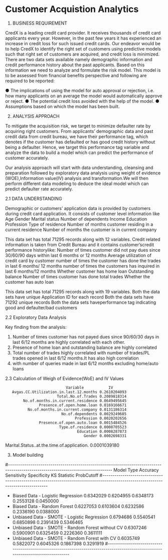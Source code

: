 # Customer Acquistion Analytics

1.	BUSINESS REQUIREMENT

CredX is a leading credit card provider. It receives thousands of credit card applicants every year. However, in the past few years it has experienced an increase in credit loss for such issued credit cards. 
Our endeavor would be to help CredX to identify the right set of customers using predictive models such that right set of customers are acquired, and credit loss is minimized. 
There are two data sets available namely demographic information and credit performance history about the past applicants. Based on this information we need to analyze and formulate the risk model. This model is to be assessed from financial benefits perspective and following are required to be reported:

●	The implications of using the model for auto approval or rejection, i.e. how many applicants on an average the model would automatically approve or reject.
●	The potential credit loss avoided with the help of the model.
●	Assumptions based on which the model has been built.

2.	ANALYSIS APPROACH 

To mitigate the acquisition risk, we target to minimize defaulter rate by acquiring right customers. From applicants’ demographic data and past credit data from credit bureau, we have their performance tag, which denotes if the customer has defaulted or has good credit history without being a defaulter. Hence, we target this performance tag variable and analyze the data to build a model which can predict the performance of customer accurately.

Our analysis approach will start with data understanding, cleansing and preparation followed by exploratory data analysis using weight of evidence (WOE),Information value(IV) analysis and transformation.We will then perform different data modeling to deduce the ideal model which can predict defaulter rate accurately.

2.1	DATA UNDERSTANDING

Demographic or customers’ application data is provided by customers during credit card application. It consists of customer level information like
Age
Gender
Marital status
Number of dependents
Income
Education
Profession
Type of residence
Number of months customer residing in a current residence
Number of months the customer is in current company

This data set has total 71295 records along with 12 variables.
  Credit related information is taken from Credit Bureau and it contains customer’scredit performance historylike:
	Number of times customer did not pay dues since 30/60/90 days within last 6 months or 12 months
	Average utilization of credit card by customer
	number of times the customer has done the trades in last 6 months/ 12 months
	number of times the customers has inquired in last 6 months/12 months
	Whether customer has home loan
	Outstanding balance
	Number of times customer has done total trades
	Whether the customer has auto loan

This data set has total 71295 records along with 19 variables.
	Both the data sets have unique Application ID for each record
	Both the data sets have 71292 unique records
	Both the data sets haveperformance tag indicating good and defaulter/bad customers
 
2.2 Exploratory Data Analysis

Key finding from the analysis:

1. Number of times customer has not payed dues since 90/60/30 days in last 6/12 months are highly correlated with each other.
2. Presence of home loan and outstanding balance are highly correlated
3. Total number of trades highly correlated with number of trades/PL trades opened in last 6/12 months.It has also high correlation 
4. with number of queries made in last 6/12 months excluding home/auto loans

2.3 Calculation of Weigh of Evidence(WoE) and IV Values

                               Variable           IV
       Avgas.CC.Utilization.in.last.12.months 0.2610204093
                           Total.No.of.Trades 0.2089818314
            No.of.months.in.current.residence 0.0649495645
                   Presence.of.open.home.loan 0.0169166671
              No.of.months.in.current.company 0.0131186314
                             No.of.dependents 0.0029249685
                                   Profession 0.0020202656
                   Presence.of.open.auto.loan 0.0015484526
                            Type.of.residence 0.0008705523
                                    Education 0.0008287873
                                       Gender 0.0002698331
  Marital.Status..at.the.time.of.application. 0.0001039180

3. Model building
 
#---------------------------------------------------------------------------------------------------------------------------------
 Model Type					Accuracy	Sensitivity	Specificity	KS Statistic	ProbCutoff
#---------------------------------------------------------------------------------------------------------------------------------
- Biased Data - Logistic Regression	       	0.6342029	0.6204955	0.6348173	0.2553128	0.0450000
- Biased Data - Random Forest			 0.6227053	0.6103604	0.6232586	0.2336190	0.0388000
- Unbiased Data - SMOTE - Logistic Regression	 0.6794686	0.5540541	0.6850898	0.2391439	0.5346465
- Unbiased Data - SMOTE - Random Forest without CV 0.6307246	0.5900901	0.6325459 	0.2226360	0.3611111
- Unbiased Data - SMOTE - Random Forest with CV	 0.6035749	0.5822072	0.6045326	0.1867398	0.3291919
#---------------------------------------------------------------------------------------------------------------------------------
